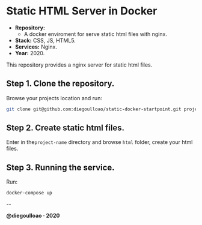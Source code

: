 # Static HTML Server in Docker

- **Repository:**
	- A docker enviroment for serve static html files with nginx.
- **Stack:** CSS, JS, HTML5.
- **Services:** Nginx.
- **Year:** 2020.

This repository provides a nginx server for static html files.

## Step 1. Clone the repository.

Browse your projects location and run:

```bash
git clone git@github.com:diegoulloao/static-docker-startpoint.git project-name
```

## Step 2. Create static html files.

Enter in the`project-name` directory and browse `html` folder, create your html files.

## Step 3. Running the service.

Run:

```
docker-compose up
```

--

**@diegoulloao · 2020**